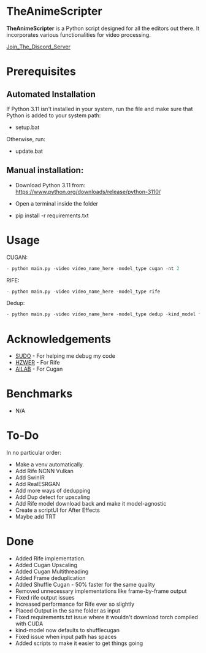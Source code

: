 # TheAnimeScripter

**TheAnimeScripter** is a Python script designed for all the editors out there. It incorporates various functionalities for video processing.

[Join_The_Discord_Server](https://discord.gg/bFA6xZxM5V)

# Prerequisites

## Automated Installation

If Python 3.11 isn't installed in your system, run the file and make sure that Python is added to your system path:

- setup.bat

Otherwise, run:

- update.bat

## Manual installation:

- Download Python 3.11 from: https://www.python.org/downloads/release/python-3110/

- Open a terminal inside the folder

- pip install -r requirements.txt

# Usage

CUGAN:
```py
- python main.py -video video_name_here -model_type cugan -nt 2
```

RIFE:
```py
- python main.py -video video_name_here -model_type rife
```

Dedup:
```py
- python main.py -video video_name_here -model_type dedup -kind_model ffmpeg
```

# Acknowledgements

- [SUDO](https://github.com/styler00dollar/VSGAN-tensorrt-docker) - For helping me debug my code
- [HZWER](https://github.com/hzwer/Practical-RIFE) - For Rife
- [AILAB](https://github.com/bilibili/ailab/tree/main/Real-CUGAN) - For Cugan

# Benchmarks

- N/A

# To-Do

In no particular order:

- Make a venv automatically.
- Add Rife NCNN Vulkan
- Add SwinIR
- Add RealESRGAN
- Add more ways of dedupping
- Add Dup detect for upscaling
- Add Rife model download back and make it model-agnostic
- Create a scriptUI for After Effects
- Maybe add TRT

# Done

- Added Rife implementation.
- Added Cugan Upscaling
- Added Cugan Multithreading
- Added Frame deduplication
- Added Shuffle Cugan - 50% faster for the same quality
- Removed unnecessary implementations like frame-by-frame output
- Fixed rife output issues
- Increased performance for Rife ever so slightly
- Placed Output in the same folder as input
- Fixed requirements.txt issue where it wouldn't download torch compiled with CUDA
- kind-model now defaults to shufflecugan
- Fixed issue when input path has spaces
- Added scripts to make it easier to get things going
